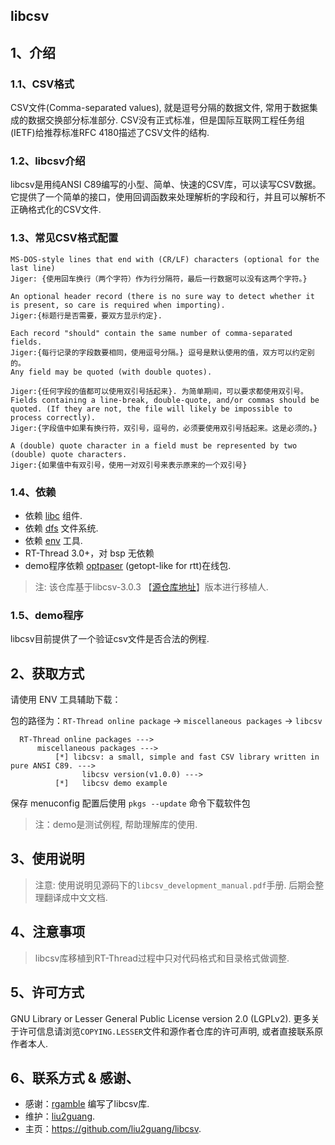 ## libcsv ##

## 1、介绍

### 1.1、CSV格式
CSV文件(Comma-separated values), 就是逗号分隔的数据文件, 常用于数据集成的数据交换部分标准部分. CSV没有正式标准，但是国际互联网工程任务组(IETF)给推荐标准RFC 4180描述了CSV文件的结构. 

### 1.2、libcsv介绍
libcsv是用纯ANSI C89编写的小型、简单、快速的CSV库，可以读写CSV数据。它提供了一个简单的接口，使用回调函数来处理解析的字段和行，并且可以解析不正确格式化的CSV文件. 

### 1.3、常见CSV格式配置

~~~
MS-DOS-style lines that end with (CR/LF) characters (optional for the last line)
Jiger: {使用回车换行（两个字符）作为行分隔符，最后一行数据可以没有这两个字符。}

An optional header record (there is no sure way to detect whether it is present, so care is required when importing).
Jiger:{标题行是否需要，要双方显示约定}.

Each record "should" contain the same number of comma-separated fields.
Jiger:{每行记录的字段数要相同，使用逗号分隔。} 逗号是默认使用的值，双方可以约定别的。
Any field may be quoted (with double quotes).

Jiger:{任何字段的值都可以使用双引号括起来}. 为简单期间，可以要求都使用双引号。
Fields containing a line-break, double-quote, and/or commas should be quoted. (If they are not, the file will likely be impossible to process correctly).
Jiger:{字段值中如果有换行符，双引号，逗号的，必须要使用双引号括起来。这是必须的。}

A (double) quote character in a field must be represented by two (double) quote characters.
Jiger:{如果值中有双引号，使用一对双引号来表示原来的一个双引号}
~~~

### 1.4、依赖

- 依赖 [libc](https://github.com/RT-Thread/rt-thread/tree/master/components/libc) 组件. 
- 依赖 [dfs](https://www.rt-thread.org/document/site/rtthread-development-guide/rtthread-manual-doc/zh/1chapters/12-chapter_filesystem/) 文件系统. 
- 依赖 [env](https://www.rt-thread.org/document/site/rtthread-development-guide/rtthread-tool-manual/env/env-user-manual/) 工具. 
- RT-Thread 3.0+，对 bsp 无依赖
- demo程序依赖 [optpaser](https://github.com/liu2guang/optparse) (getopt-like for rtt)在线包. 

> 注: 该仓库基于libcsv-3.0.3 【[源仓库地址](https://sourceforge.net/projects/libcsv/ "点击跳转")】版本进行移植人. 

### 1.5、demo程序
libcsv目前提供了一个验证csv文件是否合法的例程. 

## 2、获取方式

请使用 ENV 工具辅助下载：

包的路径为：`RT-Thread online package` -> `miscellaneous packages` -> `libcsv`

```
  RT-Thread online packages --->
      miscellaneous packages --->
          [*] libcsv: a small, simple and fast CSV library written in pure ANSI C89. ---> 
                libcsv version(v1.0.0) ---> 
          [*]   libcsv demo example
```
保存 menuconfig 配置后使用 `pkgs --update` 命令下载软件包

> 注：demo是测试例程, 帮助理解库的使用. 

## 3、使用说明 

> 注意: 使用说明见源码下的`libcsv_development_manual.pdf`手册. 后期会整理翻译成中文文档. 

## 4、注意事项

> libcsv库移植到RT-Thread过程中只对代码格式和目录格式做调整.

## 5、许可方式

GNU Library or Lesser General Public License version 2.0 (LGPLv2). 
更多关于许可信息请浏览`COPYING.LESSER`文件和源作者仓库的许可声明, 或者直接联系原作者本人. 

## 6、联系方式 & 感谢、
* 感谢：[rgamble](https://sourceforge.net/u/rgamble/profile/) 编写了libcsv库. 
* 维护：[liu2guang](https://github.com/liu2guang).
* 主页：https://github.com/liu2guang/libcsv. 
